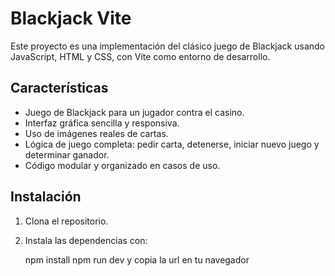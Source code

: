 # Blackjack Vite

Este proyecto es una implementación del clásico juego de Blackjack usando JavaScript, HTML y CSS, con Vite como entorno de desarrollo.

## Características

- Juego de Blackjack para un jugador contra el casino.
- Interfaz gráfica sencilla y responsiva.
- Uso de imágenes reales de cartas.
- Lógica de juego completa: pedir carta, detenerse, iniciar nuevo juego y determinar ganador.
- Código modular y organizado en casos de uso.

## Instalación

1. Clona el repositorio.
2. Instala las dependencias con:

   
   npm install 
   npm run dev
   y copia la url en tu navegador
   ```